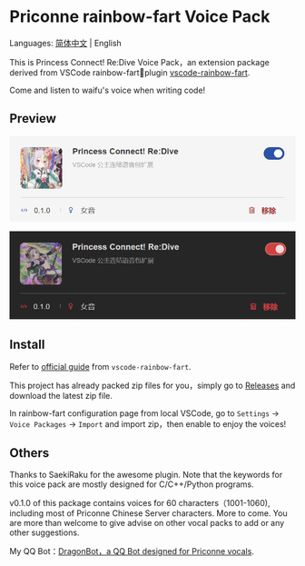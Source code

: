 # Priconne rainbow-fart Voice Pack

Languages: [简体中文](./README.md) | English

This is Princess Connect! Re:Dive Voice Pack，an extension package derived from VSCode rainbow-fart🌈plugin [vscode-rainbow-fart](https://github.com/SaekiRaku/vscode-rainbow-fart).

Come and listen to waifu's voice when writing code!

## Preview

![priconne](./preview/light.png)

![priconne](./preview/dark.png)

## Install

Refer to [official guide](https://saekiraku.github.io/vscode-rainbow-fart/#/zh/README.md) from `vscode-rainbow-fart`.

This project has already packed zip files for you，simply go to [Releases](https://github.com/sahuang/priconne-rainbow-fart/releases) and download the latest zip file.

In rainbow-fart configuration page from local VSCode, go to `Settings` -> `Voice Packages` -> `Import` and import zip，then enable to enjoy the voices!

## Others

Thanks to SaekiRaku for the awesome plugin. Note that the keywords for this voice pack are mostly designed for C/C++/Python programs.

v0.1.0 of this package contains voices for 60 characters（1001-1060), including most of Priconne Chinese Server characters. More to come. You are more than welcome to give advise on other vocal packs to add or any other suggestions.

My QQ Bot：[DragonBot，a QQ Bot designed for Priconne vocals](https://github.com/sahuang/DragonBot-ReDive).
